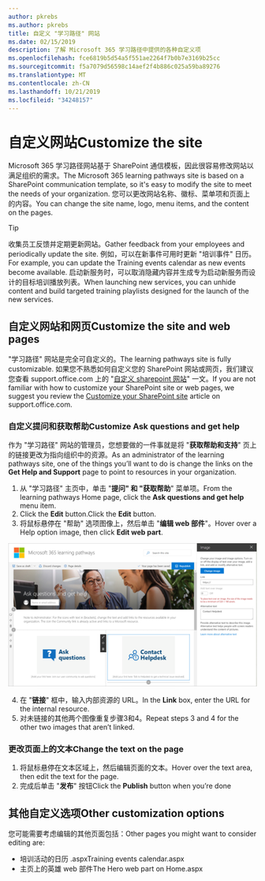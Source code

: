 ```yaml
---
author: pkrebs
ms.author: pkrebs
title: 自定义 "学习路径" 网站
ms.date: 02/15/2019
description: 了解 Microsoft 365 学习路径中提供的各种自定义项
ms.openlocfilehash: fce6819b5d54a5f551ae2264f7b0b7e3169b25cc
ms.sourcegitcommit: f5a7079d56598c14aef2f4b886c025a59ba89276
ms.translationtype: MT
ms.contentlocale: zh-CN
ms.lasthandoff: 10/21/2019
ms.locfileid: "34248157"
---
```

# <a name="customize-the-site"></a><span data-ttu-id="b73ad-103">自定义网站</span><span class="sxs-lookup"><span data-stu-id="b73ad-103">Customize the site</span></span>

<span data-ttu-id="b73ad-104">Microsoft 365 学习路径网站基于 SharePoint 通信模板，因此很容易修改网站以满足组织的需求。</span><span class="sxs-lookup"><span data-stu-id="b73ad-104">The Microsoft 365 learning pathways site is based on a SharePoint communication template, so it's easy to modify the site to meet the needs of your organization.</span></span> <span data-ttu-id="b73ad-105">您可以更改网站名称、徽标、菜单项和页面上的内容。</span><span class="sxs-lookup"><span data-stu-id="b73ad-105">You can change the site name, logo, menu items, and the content on the pages.</span></span> 

> [!TIP]
> <span data-ttu-id="b73ad-106">收集员工反馈并定期更新网站。</span><span class="sxs-lookup"><span data-stu-id="b73ad-106">Gather feedback from your employees and periodically update the site.</span></span> <span data-ttu-id="b73ad-107">例如，可以在新事件可用时更新 "培训事件" 日历。</span><span class="sxs-lookup"><span data-stu-id="b73ad-107">For example, you can update the Training events calendar as new events become available.</span></span> <span data-ttu-id="b73ad-108">启动新服务时，可以取消隐藏内容并生成专为启动新服务而设计的目标培训播放列表。</span><span class="sxs-lookup"><span data-stu-id="b73ad-108">When launching new services, you can unhide content and build targeted training playlists designed for the launch of the new services.</span></span> 

## <a name="customize-the-site-and-web-pages"></a><span data-ttu-id="b73ad-109">自定义网站和网页</span><span class="sxs-lookup"><span data-stu-id="b73ad-109">Customize the site and web pages</span></span>

<span data-ttu-id="b73ad-110">"学习路径" 网站是完全可自定义的。</span><span class="sxs-lookup"><span data-stu-id="b73ad-110">The learning pathways site is fully customizable.</span></span> <span data-ttu-id="b73ad-111">如果您不熟悉如何自定义您的 SharePoint 网站或网页，我们建议您查看 support.office.com 上的 "[自定义 sharepoint 网站](https://support.office.com/en-us/article/customize-your-sharepoint-site-320b43e5-b047-4fda-8381-f61e8ac7f59b)" 一文。</span><span class="sxs-lookup"><span data-stu-id="b73ad-111">If you are not familiar with how to customize your SharePoint site or web pages, we suggest you review the [Customize your SharePoint site](https://support.office.com/en-us/article/customize-your-sharepoint-site-320b43e5-b047-4fda-8381-f61e8ac7f59b) article on support.office.com.</span></span> 

### <a name="customize-ask-questions-and-get-help"></a><span data-ttu-id="b73ad-112">自定义提问和获取帮助</span><span class="sxs-lookup"><span data-stu-id="b73ad-112">Customize Ask questions and get help</span></span>

<span data-ttu-id="b73ad-113">作为 "学习路径" 网站的管理员，您想要做的一件事就是将 "**获取帮助和支持**" 页上的链接更改为指向组织中的资源。</span><span class="sxs-lookup"><span data-stu-id="b73ad-113">As an administrator of the learning pathways site, one of the things you’ll want to do is change the links on the **Get Help and Support** page to point to resources in your organization.</span></span> 

1.  <span data-ttu-id="b73ad-114">从 "学习路径" 主页中，单击 "**提问" 和 "获取帮助**" 菜单项。</span><span class="sxs-lookup"><span data-stu-id="b73ad-114">From the learning pathways Home page, click the **Ask questions and get help** menu item.</span></span>
2.  <span data-ttu-id="b73ad-115">Click the **Edit** button.</span><span class="sxs-lookup"><span data-stu-id="b73ad-115">Click the **Edit** button.</span></span>
3.  <span data-ttu-id="b73ad-116">将鼠标悬停在 "帮助" 选项图像上，然后单击 "**编辑 web 部件**"。</span><span class="sxs-lookup"><span data-stu-id="b73ad-116">Hover over a Help option image, then click **Edit web part**.</span></span>

![cg-edithelp](media/cg-edithelp.png)

4.  <span data-ttu-id="b73ad-118">在 "**链接**" 框中，输入内部资源的 URL。</span><span class="sxs-lookup"><span data-stu-id="b73ad-118">In the **Link** box, enter the URL for the internal resource.</span></span> 
5.  <span data-ttu-id="b73ad-119">对未链接的其他两个图像重复步骤3和4。</span><span class="sxs-lookup"><span data-stu-id="b73ad-119">Repeat steps 3 and 4 for the other two images that aren’t linked.</span></span>

### <a name="change-the-text-on-the-page"></a><span data-ttu-id="b73ad-120">更改页面上的文本</span><span class="sxs-lookup"><span data-stu-id="b73ad-120">Change the text on the page</span></span>

1. <span data-ttu-id="b73ad-121">将鼠标悬停在文本区域上，然后编辑页面的文本。</span><span class="sxs-lookup"><span data-stu-id="b73ad-121">Hover over the text area, then edit the text for the page.</span></span> 
2. <span data-ttu-id="b73ad-122">完成后单击 "**发布**" 按钮</span><span class="sxs-lookup"><span data-stu-id="b73ad-122">Click the **Publish** button when you’re done</span></span>

## <a name="other-customization-options"></a><span data-ttu-id="b73ad-123">其他自定义选项</span><span class="sxs-lookup"><span data-stu-id="b73ad-123">Other customization options</span></span>
<span data-ttu-id="b73ad-124">您可能需要考虑编辑的其他页面包括：</span><span class="sxs-lookup"><span data-stu-id="b73ad-124">Other pages you might want to consider editing are:</span></span>

- <span data-ttu-id="b73ad-125">培训活动的日历 .aspx</span><span class="sxs-lookup"><span data-stu-id="b73ad-125">Training events calendar.aspx</span></span>
- <span data-ttu-id="b73ad-126">主页上的英雄 web 部件</span><span class="sxs-lookup"><span data-stu-id="b73ad-126">The Hero web part on Home.aspx</span></span>


